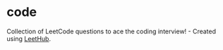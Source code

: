 # code
Collection of LeetCode questions to ace the coding interview! - Created using [LeetHub](https://github.com/QasimWani/LeetHub).
